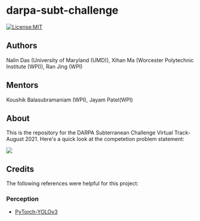 # darpa-subt-challenge
[![License:MIT](https://img.shields.io/badge/License-MIT-green.svg)](https://github.com/nalindas9/darpa-subt-challenge/blob/master/LICENSE)
## Authors
Nalin Das (University of Maryland (UMD)), Xihan Ma (Worcester Polytechnic Institute (WPI)), Ran Jing (WPI)
## Mentors
Koushik Balasubramaniam (WPI), Jayam Patel(WPI)
## About
This is the repository for the DARPA Subterranean Challenge Virtual Track- August 2021. Here's a quick look at the competetion problem statement:

[![](http://img.youtube.com/vi/gSMiLLx8Y0Y/0.jpg)](http://www.youtube.com/watch?v=gSMiLLx8Y0Y "")

## Credits
The following references were helpful for this project:
### Perception
- [PyTorch-YOLOv3](https://github.com/eriklindernoren/PyTorch-YOLOv3)
